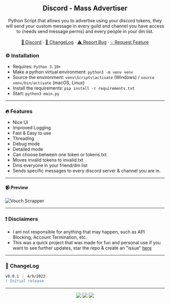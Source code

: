 <div align="center">
 
  <h2 align="center">Discord - Mass Advertiser</h2>
  <p align="center">
    Python Script that allows you to advertise using your discord tokens, they will send your custom message in every guild and channel you have access to (needs send message perms) and every people in your dm list.
    <br />
    <br />
    <a href="https://discord.gg/bestnitro">💬 Discord</a>
    ·
    <a href="https://github.com/sexfrance/Mass-Advertiser#-changelog">📜 ChangeLog</a>
    ·
    <a href="https://github.com/sexfrance/Mass-Advertiser/issues">⚠️ Report Bug</a>
    ·
    <a href="https://github.com/sexfrance/Mass-Advertiser/issues">💡 Request Feature</a>
  </p>
</div>

### ⚙️ Installation

- Requires: `Python 3.10+`
- Make a python virtual environment: `python3 -m venv venv`
- Source the environment: `venv\Scripts\activate` (Windows) / `source venv/bin/activate` (macOS, Linux)
- Install the requirements: `pip install -r requirements.txt`
- Start: `python3 main.py`

---

### 🔥 Features
- Nice UI
- Improved Logging
- Fast & Easy to use
- Threading
- Debug mode
- Detailed mode
- Can choose between one token or tokens.txt
- Moves invalid tokens to invalid.txt
- Dms everyone in your friend/dm list
- Sends specific messages to every discord server & channel you are in.

---
#### 📹 Preview

![Vouch Scrapper](https/i.imgur.com/0gGLwTg.png)

---
### ❗ Disclaimers

- I am not responsible for anything that may happen, such as API Blocking, Account Termination, etc.
- This was a quick project that was made for fun and personal use if you want to see further updates, star the repo & create an "issue" [here](https://github.com/sexfrance/Mass-Advertiser/issues/)

---

### 📜 ChangeLog

```diff
v0.0.1 ⋮ 4/9/2023
! Initial release
```

---

<p align="center">
  <img src="https://img.shields.io/github/license/sexfrance/Mass-Advertiser.svg?style=for-the-badge&labelColor=black&color=f429ff&logo=IOTA"/>
  <img src="https://img.shields.io/github/stars/sexfrance/Mass-Advertiser.svg?style=for-the-badge&labelColor=black&color=f429ff&logo=IOTA"/>
  <img src="https://img.shields.io/github/languages/top/sexfrance/Mass-Advertiser.svg?style=for-the-badge&labelColor=black&color=f429ff&logo=python"/>
</p>
